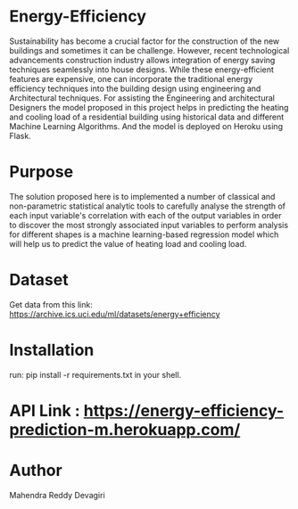 # Energy-Efficiency
Sustainability has become a crucial factor for the construction of the new buildings and sometimes it can be challenge. However, recent technological advancements construction industry allows integration of energy saving techniques seamlessly into house designs. While these energy-efficient features are expensive, one can incorporate the traditional energy efficiency techniques into the building design using engineering and Architectural techniques. For assisting the Engineering and architectural Designers the model proposed in this project helps in predicting the heating and cooling load of a residential building using historical data and different Machine Learning Algorithms. And the model is deployed on Heroku using Flask. 

# Purpose
The solution proposed here is to implemented a number of classical and non-parametric statistical analytic tools to carefully analyse the strength of each input variable's correlation with each of the output variables in order to discover the most strongly associated input variables to perform analysis for different shapes is a machine learning-based regression model which will help us to predict the value of heating load and cooling load.

# Dataset
Get data from this link: https://archive.ics.uci.edu/ml/datasets/energy+efficiency 

# Installation
 run: pip install -r requirements.txt in your shell.

# API Link : https://energy-efficiency-prediction-m.herokuapp.com/

# Author 
Mahendra Reddy Devagiri
